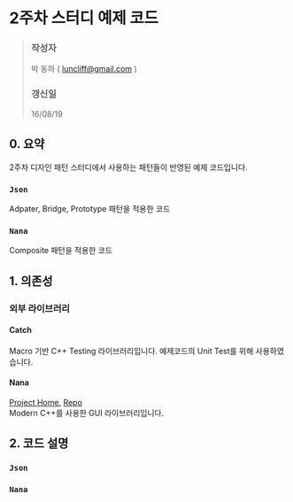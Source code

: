 # 2주차 스터디 예제 코드

> ### 작성자
>   박 동하 ( luncliff@gmail.com )
> ### 갱신일
>   16/08/19


## 0. 요약
2주차 디자인 패턴 스터디에서 사용하는 패턴들이 반영된 예제 코드입니다. 

### `Json`
Adpater, Bridge, Prototype 패턴을 적용한 코드

### `Nana`
Composite 패턴을 적용한 코드


## 1. 의존성

### 외부 라이브러리

#### Catch
Macro 기반 C++ Testing 라이브러리입니다. 예제코드의 Unit Test를 위해 사용하였습니다.

#### Nana
[Project Home](), [Repo]()  
Modern C++를 사용한 GUI 라이브러리입니다.


## 2. 코드 설명

### `Json`


### `Nana`
